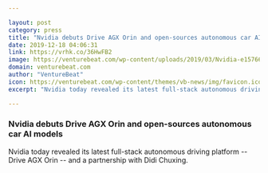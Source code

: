 ```yaml
---

layout: post
category: press
title: "Nvidia debuts Drive AGX Orin and open-sources autonomous car AI models"
date: 2019-12-18 04:06:31
link: https://vrhk.co/36HwFB2
image: https://venturebeat.com/wp-content/uploads/2019/03/Nvidia-e1576619111438.jpg?w=1200&strip=all
domain: venturebeat.com
author: "VentureBeat"
icon: https://venturebeat.com/wp-content/themes/vb-news/img/favicon.ico
excerpt: "Nvidia today revealed its latest full-stack autonomous driving platform -- Drive AGX Orin -- and a partnership with Didi Chuxing."

---
```


### Nvidia debuts Drive AGX Orin and open-sources autonomous car AI models

Nvidia today revealed its latest full-stack autonomous driving platform -- Drive AGX Orin -- and a partnership with Didi Chuxing.